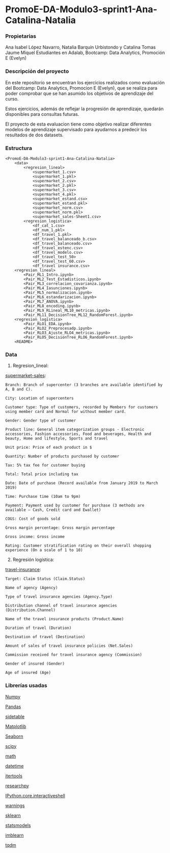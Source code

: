 # PromoE-DA-Modulo3-sprint1-Ana-Catalina-Natalia

### Propietarias
Ana Isabel López Navarro, Natalia Barquín Urbistondo y Catalina Tomas Jaume Miquel
Estudiantes en Adalab, Bootcamp: Data Analytics, Promoción E (Evelyn)
### Descripción del proyecto
En este repositorio se encuentran los ejercicios realizados como evaluación del Bootcamp: Data Analytics, Promocion E (Evelyn), que se realiza para poder comprobar que se han asumido los objetivos de aprendizaje del curso.

Estos ejercicios, además de reflejar la progresión de aprendizaje, quedarán disponibles para consultas futuras.

El proyecto de esta evaluacion tiene como objetivo realizar diferentes modelos de aprendizaje supervisado para ayudarnos a predecir los resultados de dos datasets.



### Estructura
    <PromoE-DA-Modulo3-sprint1-Ana-Catalina-Natalia>
        <data>
            <regresion_lineal>
                <supermarket_1.csv>
                <supermarket_1.pkl>
                <supermarket_2.csv>
                <supermarket_2.pkl>
                <supermarket_3.csv>
                <supermarket_4.pkl>
                <supermarket_estand.csv>
                <supermarket_estand.pkl>
                <supermarket_norm.csv>
                <supermarket_norm.pkl>
                <supermarket_sales-Sheet1.csv>
            <regresion_logistica>
                <df_cat_1.csv>
                <df_num_1.pkl>
                <df_travel_1.pkl>
                <df_travel_balanceado_b.csv>
                <df_travel_balanceado.csv>
                <df_travel_estenc.csv>
                <df_travel_modelo.csv>
                <df_travel_test_50>
                <df_travel_test_60.csv>
                <df_travel insurance.csv>
        <regresion_lineal>
            <Pair_ML1_Intro.ipynb>
            <Pair_ML2_Test_Estadisticos.ipynb>
            <Pair_ML3_correlacion_covarianza.ipynb>
            <Pair_ML4_Iasunciones.ipynb>
            <Pair_ML5_normalizacion.ipynb>
            <Pair_ML6_estandarizacion.ipynb>
            <Pair_ML7_ANOVA.ipynb>
            <Pair_ML8_encoding.ipynb>
            <Pair_ML9_RLineal_ML10_metricas.ipynb>
            <Pair_ML11_DecisionTree_ML12_RandomForest.ipynb>
        <regresion_logistica>
            <Pair_RLO1_EDA.ipynb>
            <Pair_RLO2_Preprocesadp.ipynb>
            <Pair_RLO3_Ajuste_RLO4_metricas.ipynb>
            <Pair_RLO5_DecisionTree_RLO6_RandomForest.ipynb>
        <README>



### Data

1. Regresion_lineal:

[supermarket-sales](https://www.kaggle.com/datasets/aungpyaeap/supermarket-sales):


    Branch: Branch of supercenter (3 branches are available identified by A, B and C).
    
    City: Location of supercenters

    Customer type: Type of customers, recorded by Members for customers using member card and Normal for without member card.

    Gender: Gender type of customer
    
    Product line: General item categorization groups - Electronic accessories, Fashion accessories, Food and beverages, Health and beauty, Home and lifestyle, Sports and travel

    Unit price: Price of each product in $

    Quantity: Number of products purchased by customer

    Tax: 5% tax fee for customer buying

    Total: Total price including tax

    Date: Date of purchase (Record available from January 2019 to March 2019)

    Time: Purchase time (10am to 9pm)

    Payment: Payment used by customer for purchase (3 methods are available – Cash, Credit card and Ewallet)

    COGS: Cost of goods sold

    Gross margin percentage: Gross margin percentage

    Gross income: Gross income

    Rating: Customer stratification rating on their overall shopping experience (On a scale of 1 to 10)

2. Regresión logística:

[travel-insurance](https://www.kaggle.com/datasets/mhdzahier/travel-insurance):

    Target: Claim Status (Claim.Status)

    Name of agency (Agency)

    Type of travel insurance agencies (Agency.Type)

    Distribution channel of travel insurance agencies (Distribution.Channel)

    Name of the travel insurance products (Product.Name)

    Duration of travel (Duration)

    Destination of travel (Destination)

    Amount of sales of travel insurance policies (Net.Sales)

    Commission received for travel insurance agency (Commission)

    Gender of insured (Gender)

    Age of insured (Age)




### Librerías usadas
[Numpy](https://numpy.org/doc/)

[Pandas](https://pandas.pydata.org/docs/user_guide/index.html)

[sidetable](https://pypi.org/project/sidetable/)

[Matplotlib](https://matplotlib.org/3.5.1/plot_types/index.html)

[Seaborn](https://seaborn.pydata.org/)

[scipy](https://docs.scipy.org/doc/scipy/)

[math](https://docs.python.org/3/library/math.html)

[datetime](https://docs.python.org/3/library/datetime.html)

[itertools](https://docs.python.org/3/library/itertools.html)

[researchpy](https://researchpy.readthedocs.io/en/latest/)

[IPython.core.interactiveshell](https://ipython.org/ipython-doc/rel-0.12.1/api/generated/IPython.core.interactiveshell.html)

[warnings](https://docs.python.org/3/library/warnings.html)

[sklearn](https://scikit-learn.org/0.18/_downloads/scikit-learn-docs.pdf)

[statsmodels](https://conference.scipy.org/scipy2010/slides/skipper_seabold_statsmodels.pdf)

[imblearn](https://imbalanced-learn.org/stable/)

[tqdm](https://pqdm.readthedocs.io/_/downloads/en/latest/pdf/)